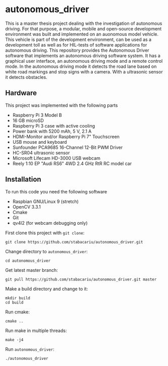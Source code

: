 # autonomous_driver
This is a master thesis project dealing with the investigation of autonomous driving. For that purpose, a modular, mobile and open-source development environment was built and implemented on an auonomous model vehicle. This vehicle is part of the development environment, can be used as a development toll as well as for HIL-tests of software applications for autonomous driving.
This repository provides the Autonomous Driver software that implements an autonomous driving software system. It has a graphical user interface, an autonomous driving mode and a remote control mode. In the autonomous driving mode it detects the road lane based on white road markings and stop signs with a camera. With a ultrasonic sensor it detects obstacles.
## Hardware ##
This project was implemented with the following parts
* Raspberry Pi 3 Model B
* 16 GB microSD
* Raspberry Pi 3 case with active cooling
* Power bank with 5200 mAh, 5 V, 2.1 A
* HDMI-Monitor and/or Raspberry Pi 7" Touchscreen
* USB mouse and keyboard
* Sunfounder PCA9685 16-Channel 12-Bit PWM Driver
* HC-SR04 ultrasonic sensor
* Microsoft Lifecam HD-3000 USB webcam
* Reely 1:10 EP "Audi RS6" 4WD 2.4 GHz RtR RC model car

## Installation ##
To run this code you need the following software
* Raspbian GNU/Linux 9 (stretch)
* OpenCV 3.3.1
* Cmake
* Git
* qv4l2 (for webcam debugging only)

First clone this project with `git clone`:
```
git clone https://github.com/stabacariu/autonomous_driver.git
```
Change directory to `autonomous_driver`:
```
cd autonomous_driver
```
Get latest master branch:
```
git pull https://github.com/stabacariu/autonomous_driver.git master
```
Make a build directory and change to it:
```
mkdir build
cd build
```
Run cmake:
```
cmake ..
```
Run make in multiple threads:
```
make -j4
```
Run `autonomous_driver`:
```
./autonomous_driver
```
